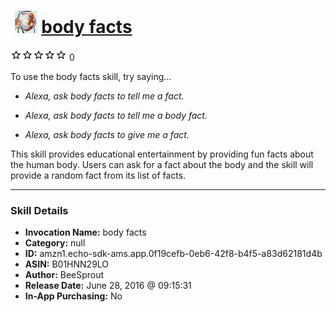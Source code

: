 # &nbsp;<img src="skill_icon" alt="body facts icon" width="36"> [body facts](http://alexa.amazon.com/#skills/amzn1.echo-sdk-ams.app.0f19cefb-0eb6-42f8-b4f5-a83d62181d4b)
![0 stars](../../images/ic_star_border_black_18dp_1x.png)![0 stars](../../images/ic_star_border_black_18dp_1x.png)![0 stars](../../images/ic_star_border_black_18dp_1x.png)![0 stars](../../images/ic_star_border_black_18dp_1x.png)![0 stars](../../images/ic_star_border_black_18dp_1x.png) 0

To use the body facts skill, try saying...

* *Alexa, ask body facts to tell me a fact.*

* *Alexa, ask body facts to tell me a body fact.*

* *Alexa, ask body facts to give me a fact.*

This skill provides educational entertainment by providing fun facts about the human body. Users can ask for a fact about the body and the skill will provide a random fact from its list of facts.

***

### Skill Details

* **Invocation Name:** body facts
* **Category:** null
* **ID:** amzn1.echo-sdk-ams.app.0f19cefb-0eb6-42f8-b4f5-a83d62181d4b
* **ASIN:** B01HNN29LO
* **Author:** BeeSprout
* **Release Date:** June 28, 2016 @ 09:15:31
* **In-App Purchasing:** No
